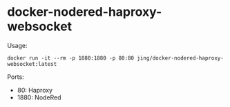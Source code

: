 # docker-nodered-haproxy-websocket


Usage:

```
docker run -it --rm -p 1880:1880 -p 80:80 jing/docker-nodered-haproxy-websocket:latest
```

Ports:
 - 80: Haproxy 
 - 1880: NodeRed
